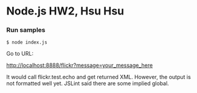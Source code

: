 # Node.js HW2, Hsu Hsu

### Run samples

    $ node index.js

Go to URL:

[http://localhost:8888/flickr?message=your_message_here](http://localhost:8888/flickr?message=your_message_here)

It would call flickr.test.echo and get returned XML.
However, the output is not formatted well yet.
JSLint said there are some implied global.
